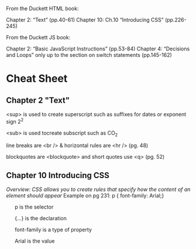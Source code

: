From the Duckett HTML book:

Chapter 2: “Text” (pp.40-61)
Chapter 10: Ch.10 “Introducing CSS” (pp.226-245)

From the Duckett JS book:

Chapter 2: “Basic JavaScript Instructions” (pp.53-84)
Chapter 4: “Decisions and Loops” only up to the section on switch statements (pp.145-162)

<h1>Cheat Sheet </h1>
<h2> Chapter 2 "Text" </h2>
<p>&ltsup> is used to create superscript such as suffixes for dates or exponent sign 2<sup>2</sup></p>

<p>&ltsub> is used tocreate subscript such as CO<sub>2</sub></p>

<p> line breaks are &ltbr /> & horizontal rules  are &lthr /> (pg. 48) </p>
<p> blockquotes are &ltblockquote> and short quotes use &ltq> (pg. 52) </p>

<h2> Chapter 10 Introducing CSS </h2>
<em> Overview: CSS allows you to create rules that specify how the content of an element should appear </em>
Example on pg 231: p { font-family: Arial;}
<ul> p is the selector </ul>
<ul>{...} is the declaration </ul>
<ul>font-family is a type of property</ul>
<ul> Arial is the value </ul>
